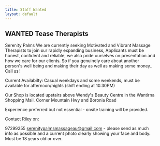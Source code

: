 ```yaml
---
title: Staff Wanted
layout: default
---
```


## WANTED Tease Therapists  ##

Serenity Palms We are currently seeking Motivated and Vibrant Massage Therapists to join our rapidly expanding business, Applicants must be honest, confident and reliable, we also pride ourselves on presentation and how we care for our clients. So if you genuinely care about another person's well being and making their day as well as making some money.. Call us!   

Current Availabilty: Casual weekdays and some weekends, must be available for afternoon/nights (shift ending at 10:30PM)


Our Shop is located upstairs above Wendy's Beauty Centre in the Wantirna Shopping Mall. Corner Mountain Hwy and Boronia Road 


Experience preferred but not essential - onsite training will be provided. 



Contact Riley on:

97299255
serenitypalmsmassageau@gmail.com - please send as much info as possible and a current photo clearly showing your face and body. 
Must be 18 years old or over. 

